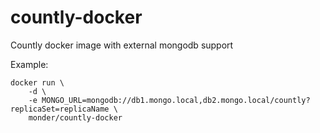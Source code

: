 # countly-docker

Countly docker image with external mongodb support

Example:
```
docker run \
    -d \
    -e MONGO_URL=mongodb://db1.mongo.local,db2.mongo.local/countly?replicaSet=replicaName \
    monder/countly-docker
```
